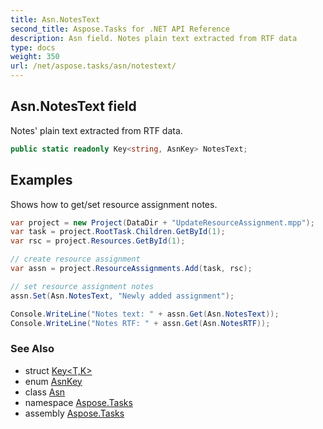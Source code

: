 ```yaml
---
title: Asn.NotesText
second_title: Aspose.Tasks for .NET API Reference
description: Asn field. Notes plain text extracted from RTF data
type: docs
weight: 350
url: /net/aspose.tasks/asn/notestext/
---
```

## Asn.NotesText field

Notes' plain text extracted from RTF data.

```csharp
public static readonly Key<string, AsnKey> NotesText;
```

## Examples

Shows how to get/set resource assignment notes.

```csharp
var project = new Project(DataDir + "UpdateResourceAssignment.mpp");
var task = project.RootTask.Children.GetById(1);
var rsc = project.Resources.GetById(1);

// create resource assignment
var assn = project.ResourceAssignments.Add(task, rsc);

// set resource assignment notes 
assn.Set(Asn.NotesText, "Newly added assignment");

Console.WriteLine("Notes text: " + assn.Get(Asn.NotesText));
Console.WriteLine("Notes RTF: " + assn.Get(Asn.NotesRTF));
```

### See Also

* struct [Key&lt;T,K&gt;](../../key-2/)
* enum [AsnKey](../../asnkey/)
* class [Asn](../)
* namespace [Aspose.Tasks](../../asn/)
* assembly [Aspose.Tasks](../../../)


